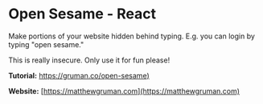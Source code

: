 # Open Sesame - React

Make portions of your website hidden behind typing. E.g. you can login by typing "open sesame."

This is really insecure. Only use it for fun please!

**Tutorial:** [https://gruman.co/open-sesame)](https://gruman.co/open-sesame)

**Website:** [https://matthewgruman.com](https://matthewgruman.com)